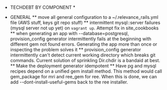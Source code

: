 * TECHDEBT BY COMPONENT *

* GENERAL
** move all general configuration to a ~/.relevance_rails.yml file (AWS stuff, keys git repo stuff)
** intermittent mysql::server failures (mysql server not up yet) on `vagrant up`. Attempt fix in site_cookbooks
** when generating an app with --database=postgresql, provision_config
   generator intermittently fails at the beginning with different gem not found
   errors. Generating the app more than once or inspecting the problem solves it
** provision_config generator intermittently can't detect current working directory which breaks
   git commands. Current solution of sprinkling Dir.chdir is a bandaid at best.
** Make the deployment generator idempotent
** Have pg and mysql recipes depend on a unified gem install method. This method would call
   gem_package for mri and ree_gem for ree. When this is done, we can add --dont-install-useful-gems
   back to the ree installer.
